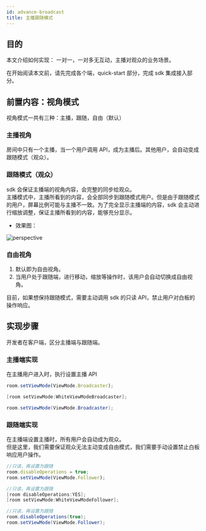```yaml
---
id: advance-broadcast
title: 主播跟随模式
---
```


## 目的

本文介绍如何实现： 一对一，一对多无互动，主播对观众的业务场景。

在开始阅读本文前，请先完成各个端，quick-start 部分，完成 sdk 集成接入部分。

## 前置内容：视角模式

视角模式一共有三种：主播，跟随，自由（默认）

### 主播视角

房间中只有一个主播，当一个用户调用 API，成为主播后。其他用户，会自动变成跟随模式（观众）。

### 跟随模式（观众）

sdk 会保证主播端的视角内容，会完整的同步给观众。  
主播模式中，主播所看到的内容，会全部同步到跟随模式用户。但是由于跟随模式的用户，屏幕比例可能与主播不一致。为了完全显示主播端的内容，sdk 会主动进行缩放调整，保证主播所看到的内容，能够充分显示。

* 效果图：

![perspective](/screenshot/perspective.jpeg)

### 自由视角

1. 默认即为自由视角。
1. 当用户处于跟随端，进行移动，缩放等操作时，该用户会自动切换成自由视角。

目前，如果想保持跟随模式，需要主动调用 sdk 的只读 API，禁止用户对白板的操作响应。

## 实现步骤

开发者在客户端，区分主播端与跟随端。

### 主播端实现

在主播用户进入时，执行设置主播 API

<!--DOCUSAURUS_CODE_TABS-->
<!--Web/Typescript-->
```js
room.setViewMode(ViewMode.Broadcaster);
```
<!--iOS/Objective-C-->
```Objective-C
[room setViewMode:WhiteViewModeBroadcaster];
```

<!--Android/Java-->
```Java
room.setViewMode(ViewMode.Broadcaster);
```

<!--END_DOCUSAURUS_CODE_TABS-->

### 跟随端实现

在主播端设置主播时，所有用户会自动成为观众。  
但是这里，我们需要保证观众无法主动变成自由模式，我们需要手动设置禁止白板响应用户操作。

<!--DOCUSAURUS_CODE_TABS-->
<!--Web/Typescript-->
```js
//只读，再设置为跟随
room.disableOperations = true;
room.setViewMode(ViewMode.Follower);
```
<!--iOS/Objective-C-->
```Objective-C
//只读，再设置为跟随
[room disableOperations:YES];
[room setViewMode:WhiteViewModeFollower];
```

<!--Android/Java-->
```Java
//只读，再设置为跟随
room.disableOperations(true);
room.setViewMode(ViewMode.Follower);
```

<!--END_DOCUSAURUS_CODE_TABS-->